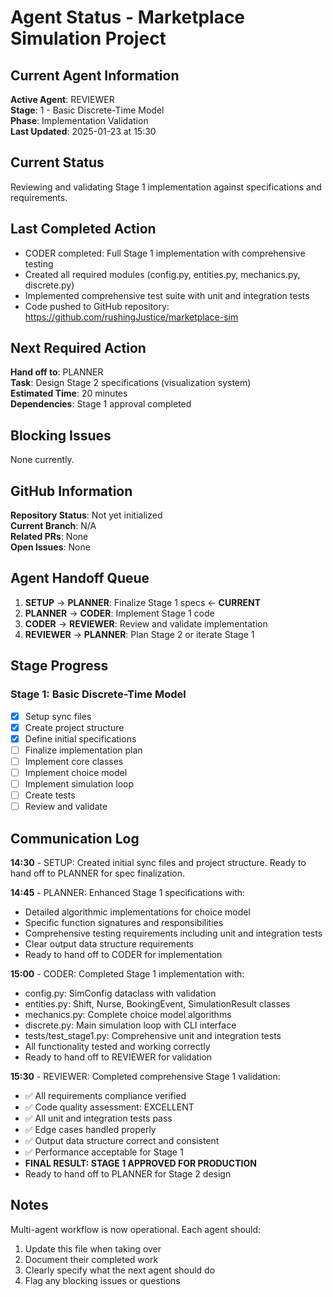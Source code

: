 # Agent Status - Marketplace Simulation Project

## Current Agent Information
**Active Agent**: REVIEWER  
**Stage**: 1 - Basic Discrete-Time Model  
**Phase**: Implementation Validation  
**Last Updated**: 2025-01-23 at 15:30

## Current Status
Reviewing and validating Stage 1 implementation against specifications and requirements.

## Last Completed Action
- CODER completed: Full Stage 1 implementation with comprehensive testing
- Created all required modules (config.py, entities.py, mechanics.py, discrete.py)
- Implemented comprehensive test suite with unit and integration tests
- Code pushed to GitHub repository: https://github.com/rushingJustice/marketplace-sim

## Next Required Action
**Hand off to**: PLANNER  
**Task**: Design Stage 2 specifications (visualization system)  
**Estimated Time**: 20 minutes  
**Dependencies**: Stage 1 approval completed

## Blocking Issues
None currently.

## GitHub Information
**Repository Status**: Not yet initialized  
**Current Branch**: N/A  
**Related PRs**: None  
**Open Issues**: None

## Agent Handoff Queue
1. **SETUP** → **PLANNER**: Finalize Stage 1 specs ← **CURRENT**
2. **PLANNER** → **CODER**: Implement Stage 1 code
3. **CODER** → **REVIEWER**: Review and validate implementation
4. **REVIEWER** → **PLANNER**: Plan Stage 2 or iterate Stage 1

## Stage Progress
### Stage 1: Basic Discrete-Time Model
- [x] Setup sync files
- [x] Create project structure  
- [x] Define initial specifications
- [ ] Finalize implementation plan
- [ ] Implement core classes
- [ ] Implement choice model
- [ ] Implement simulation loop
- [ ] Create tests
- [ ] Review and validate

## Communication Log
**14:30** - SETUP: Created initial sync files and project structure. Ready to hand off to PLANNER for spec finalization.

**14:45** - PLANNER: Enhanced Stage 1 specifications with:
- Detailed algorithmic implementations for choice model
- Specific function signatures and responsibilities  
- Comprehensive testing requirements including unit and integration tests
- Clear output data structure requirements
- Ready to hand off to CODER for implementation

**15:00** - CODER: Completed Stage 1 implementation with:
- config.py: SimConfig dataclass with validation
- entities.py: Shift, Nurse, BookingEvent, SimulationResult classes
- mechanics.py: Complete choice model algorithms  
- discrete.py: Main simulation loop with CLI interface
- tests/test_stage1.py: Comprehensive unit and integration tests
- All functionality tested and working correctly
- Ready to hand off to REVIEWER for validation

**15:30** - REVIEWER: Completed comprehensive Stage 1 validation:
- ✅ All requirements compliance verified
- ✅ Code quality assessment: EXCELLENT
- ✅ All unit and integration tests pass
- ✅ Edge cases handled properly
- ✅ Output data structure correct and consistent
- ✅ Performance acceptable for Stage 1
- **FINAL RESULT: STAGE 1 APPROVED FOR PRODUCTION**
- Ready to hand off to PLANNER for Stage 2 design

## Notes
Multi-agent workflow is now operational. Each agent should:
1. Update this file when taking over
2. Document their completed work
3. Clearly specify what the next agent should do
4. Flag any blocking issues or questions